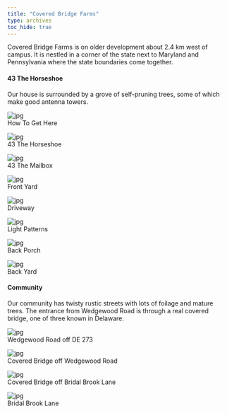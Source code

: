 ```yaml
---
title: "Covered Bridge Farms"
type: archives
toc_hide: true
---
```


Covered Bridge Farms is on older development about 2.4 km west of campus. It is nestled in a corner of the state next to Maryland and Pennsylvania where the state boundaries come together.

#### 43 The Horseshoe

Our house is surrounded by a grove of self-pruning trees, some of which make good antenna towers.

![jpg](/documentation/pic/newark_mapb.jpg)  
How To Get Here

![jpg](/documentation/pic/43_front.webp)  
43 The Horseshoe

![jpg](/documentation/pic/43_box.webp)  
43 The Mailbox

![jpg](/documentation/pic/43_trees1.webp)  
Front Yard

![jpg](/documentation/pic/43_drive.webp)  
Driveway

![jpg](/documentation/pic/patterns.jpg)  
Light Patterns

![jpg](/documentation/pic/43_porch.webp)  
Back Porch

![jpg](/documentation/pic/43_back.webp)  
Back Yard

#### Community

Our community has twisty rustic streets with lots of foilage and mature trees. The entrance from Wedgewood Road is through a real covered bridge, one of three known in Delaware.

![jpg](/documentation/pic/wedgewood_road.jpg)  
Wedgewood Road off DE 273

![jpg](/documentation/pic/covered_bridge2.jpg)  
Covered Bridge off Wedgewood Road

![jpg](/documentation/pic/covered_bridge3.jpg)  
Covered Bridge off Bridal Brook Lane

![jpg](/documentation/pic/bridge2.jpg)  
Bridal Brook Lane					